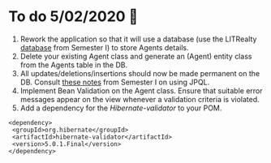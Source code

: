 # To do 5/02/2020  :punch:

1. Rework the application so that it will use a database (use the LITRealty [database](https://github.com/limerickIT/SD4-Enterprise-Dev/blob/master/Assignments/Two/litrealty.sql) from Semester I) to store Agents details. 
2. Delete your existing Agent class and generate an (Agent) entity class from the Agents table in the DB.
3. All updates/deletions/insertions should now be made permanent on the DB. Consult [these notes](https://moodle.lit.ie/course/view.php?id=3882) from Semester I on using JPQL.
4. Implement Bean Validation on the Agent class. Ensure that suitable error messages appear on the view whenever a validation criteria is violated.
5. Add a dependency for the _Hibernate-validator_ to your POM.
 ```
 <dependency>
  <groupId>org.hibernate</groupId>
  <artifactId>hibernate-validator</artifactId>
  <version>5.0.1.Final</version>
</dependency>
```

